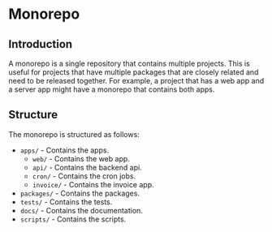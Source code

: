 # Monorepo

## Introduction

A monorepo is a single repository that contains multiple projects. This is useful for projects that have multiple packages that are closely related and need to be released together. For example, a project that has a web app and a server app might have a monorepo that contains both apps.

## Structure

The monorepo is structured as follows:

- `apps/` - Contains the apps.
  - `web/` - Contains the web app.
  - `api/` - Contains the backend api.
  - `cron/` - Contains the cron jobs.
  - `invoice/` - Contains the invoice app.
- `packages/` - Contains the packages.
- `tests/` - Contains the tests.
- `docs/` - Contains the documentation.
- `scripts/` - Contains the scripts.
